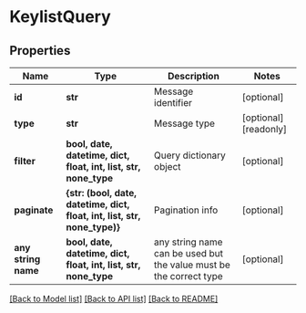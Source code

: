 # KeylistQuery


## Properties
Name | Type | Description | Notes
------------ | ------------- | ------------- | -------------
**id** | **str** | Message identifier | [optional] 
**type** | **str** | Message type | [optional] [readonly] 
**filter** | **bool, date, datetime, dict, float, int, list, str, none_type** | Query dictionary object | [optional] 
**paginate** | **{str: (bool, date, datetime, dict, float, int, list, str, none_type)}** | Pagination info | [optional] 
**any string name** | **bool, date, datetime, dict, float, int, list, str, none_type** | any string name can be used but the value must be the correct type | [optional]

[[Back to Model list]](../README.md#documentation-for-models) [[Back to API list]](../README.md#documentation-for-api-endpoints) [[Back to README]](../README.md)


